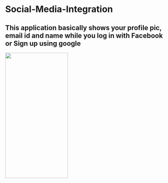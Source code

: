 # Social-Media-Integration

## This application basically shows your profile pic, email id and name while you log in with Facebook or Sign up using google

<img src= "https://user-images.githubusercontent.com/70067211/103666210-54ba8580-4f9a-11eb-8f4f-51f0d9aa4579.png" width="200" height="400" />

